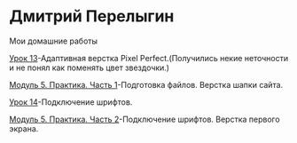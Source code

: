 # Дмитрий Перелыгин
Мои домашние работы

[Урок 13](https://perelygindmit.github.io/lesson_13/ "Адаптивная верстка")-Адаптивная верстка Pixel Perfect.(Получились некие неточности и не понял как поменять цвет звездочки.)

[Модуль 5. Практика. Часть 1](https://perelygindmit.github.io/lesson_praktik/ "Подготовка файлов. Верстка шапки сайта.")-Подготовка файлов. Верстка шапки сайта.

[Урок 14](https://perelygindmit.github.io/lesson_14/ "Подключение шрифтов")-Подключение шрифтов.

[Модуль 5. Практика. Часть 2](https://perelygindmit.github.io/lesson_practik_2/ "Подключение шрифтов. Верстка первого экрана.")-Подключение шрифтов. Верстка первого экрана.


